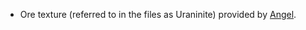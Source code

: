 * Ore texture (referred to in the files as Uraninite) provided by [Angel](https://steamcommunity.com/id/87895074570560RU).
